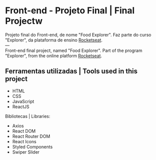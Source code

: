 # Front-end - Projeto Final | Final Projectw

Projeto final do Front-end, de nome "Food Explorer". Faz parte do curso "Explorer", da plataforma de ensino [Rocketseat](https://rocketseat.com.br/).
<br>—<br>
Front-end final project, named "Food Explorer". Part of the program "Explorer", from the online platform [Rocketseat](https://rocketseat.com.br/).


## Ferramentas utilizadas | Tools used in this project

- HTML
- CSS
- JavaScript
- ReactJS

Bibliotecas | Libraries:
- Axios
- React DOM
- React Router DOM
- React Icons
- Styled Components
- Swiper Slider
